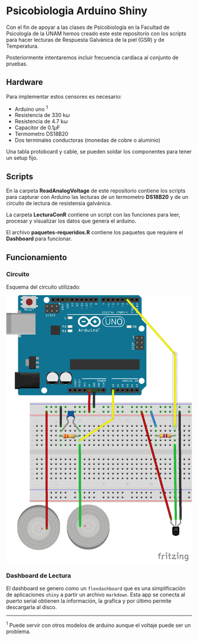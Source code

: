 # Psicobiologia Arduino Shiny

Con el fin de apoyar a las clases de Psicobiología en la Facultad de Psicología de la UNAM hemos creado este este
repositorio con los scripts para hacer lecturas de Respuesta Galvánica de la piel (GSR) y de Temperatura. 

Posteriormente intentaremos incluir frecuencia cardíaca al conjunto de pruebas.

## Hardware

Para implementar estos censores es necesario:

- Arduino uno <sup>1</sup>
- Resistencia de 330 k$\omega$
- Resistencia de 4.7 k$\omega$
- Capacitor de 0.1$\mu$F
- Termometro DS18B20
- Dos terminales conductoras (monedas de cobre o aluminio)

Una tabla protoboard y cable, se pueden soldar los componentes para tener un setup fijo.

## Scripts

En la carpeta **ReadAnalogVoltage** de este repositorio contiene los scripts para capturar con Arduino las lecturas de un termometro **DS18B20** y de un circuito
de lectura de resistensia galvánica.

La carpeta **LecturaConR** contiene un script con las funciones para leer, procesar y visualizar los datos que genera el
arduíno.

El archivo **paquetes-requeridos.R** contiene los paquetes que requiere el **Dashboard** para funcionar.

## Funcionamiento


### Circuito 

Esquema del circuito utilizado:

![Cirucito](ArduionoGSR-Temp_bb.png)

### Dashboard de Lectura

El dashboard se genero como un ``flexdashboard`` que es una simplificación de aplicaciones ``shiny`` a partir un archivo
``markdown``. Esta app se conecta al puerto serial obtienen la información, la grafíca y por último permite descargarla
al disco.


----
<sup>1</sup> Puede servir con otros modelos de arduino aunque el voltaje puede ser un problema.

